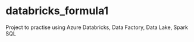 # databricks_formula1
Project to practise using Azure Databricks, Data Factory, Data Lake, Spark SQL
